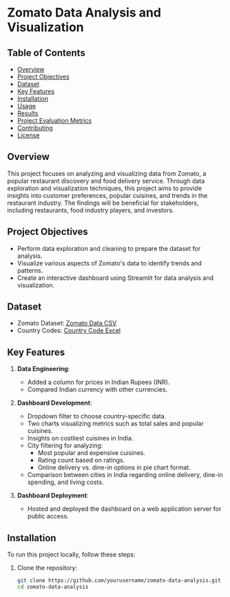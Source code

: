 # Zomato Data Analysis and Visualization

## Table of Contents

- [Overview](#overview)
- [Project Objectives](#project-objectives)
- [Dataset](#dataset)
- [Key Features](#key-features)
- [Installation](#installation)
- [Usage](#usage)
- [Results](#results)
- [Project Evaluation Metrics](#project-evaluation-metrics)
- [Contributing](#contributing)
- [License](#license)

## Overview

This project focuses on analyzing and visualizing data from Zomato, a popular restaurant discovery and food delivery service. Through data exploration and visualization techniques, this project aims to provide insights into customer preferences, popular cuisines, and trends in the restaurant industry. The findings will be beneficial for stakeholders, including restaurants, food industry players, and investors.

## Project Objectives

- Perform data exploration and cleaning to prepare the dataset for analysis.
- Visualize various aspects of Zomato's data to identify trends and patterns.
- Create an interactive dashboard using Streamlit for data analysis and visualization.

## Dataset

- Zomato Dataset: [Zomato Data CSV](https://raw.githubusercontent.com/nethajinirmal13/Training-datasets/main/zomato/zomato.csv)
- Country Codes: [Country Code Excel](https://github.com/nethajinirmal13/Training-datasets/blob/main/zomato/Country-Code.xlsx)

## Key Features

1. **Data Engineering**:
   - Added a column for prices in Indian Rupees (INR).
   - Compared Indian currency with other currencies.

2. **Dashboard Development**:
   - Dropdown filter to choose country-specific data.
   - Two charts visualizing metrics such as total sales and popular cuisines.
   - Insights on costliest cuisines in India.
   - City filtering for analyzing:
     - Most popular and expensive cuisines.
     - Rating count based on ratings.
     - Online delivery vs. dine-in options in pie chart format.
   - Comparison between cities in India regarding online delivery, dine-in spending, and living costs.

3. **Dashboard Deployment**:
   - Hosted and deployed the dashboard on a web application server for public access.

## Installation

To run this project locally, follow these steps:

1. Clone the repository:
   ```bash
   git clone https://github.com/yourusername/zomato-data-analysis.git
   cd zomato-data-analysis
